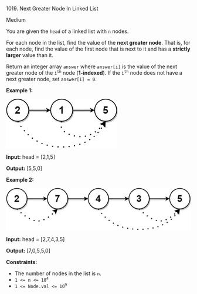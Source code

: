 1019\. Next Greater Node In Linked List

Medium

You are given the `head` of a linked list with `n` nodes.

For each node in the list, find the value of the **next greater node**. That is, for each node, find the value of the first node that is next to it and has a **strictly larger** value than it.

Return an integer array `answer` where `answer[i]` is the value of the next greater node of the <code>i<sup>th</sup></code> node (**1-indexed**). If the <code>i<sup>th</sup></code> node does not have a next greater node, set `answer[i] = 0`.

**Example 1:**

![](linkedlistnext1.jpg)

**Input:** head = [2,1,5]

**Output:** [5,5,0]

**Example 2:**

![](linkedlistnext2.jpg)

**Input:** head = [2,7,4,3,5]

**Output:** [7,0,5,5,0]

**Constraints:**

*   The number of nodes in the list is `n`.
*   <code>1 <= n <= 10<sup>4</sup></code>
*   <code>1 <= Node.val <= 10<sup>9</sup></code>